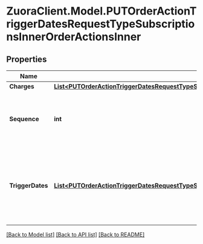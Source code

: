 # ZuoraClient.Model.PUTOrderActionTriggerDatesRequestTypeSubscriptionsInnerOrderActionsInner

## Properties

Name | Type | Description | Notes
------------ | ------------- | ------------- | -------------
**Charges** | [**List&lt;PUTOrderActionTriggerDatesRequestTypeSubscriptionsInnerOrderActionsInnerChargesInner&gt;**](PUTOrderActionTriggerDatesRequestTypeSubscriptionsInnerOrderActionsInnerChargesInner.md) |  | [optional] 
**Sequence** | **int** | Identifies which order action will have its triggering dates updated.   | 
**TriggerDates** | [**List&lt;PUTOrderActionTriggerDatesRequestTypeSubscriptionsInnerOrderActionsInnerTriggerDatesInner&gt;**](PUTOrderActionTriggerDatesRequestTypeSubscriptionsInnerOrderActionsInnerTriggerDatesInner.md) | Container for the service activation and customer acceptance dates of the order action. | [optional] 

[[Back to Model list]](../README.md#documentation-for-models) [[Back to API list]](../README.md#documentation-for-api-endpoints) [[Back to README]](../README.md)

